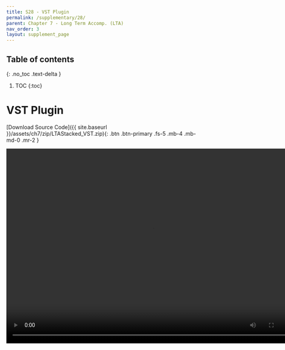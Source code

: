 ```yaml
---
title: S28 - VST Plugin
permalink: /supplementary/28/
parent: Chapter 7 - Long Term Accomp. (LTA)
nav_order: 3
layout: supplement_page
---
```

## Table of contents
{: .no_toc .text-delta }

1. TOC
{:toc}


# VST Plugin

[Download Source Code]({{ site.baseurl }}/assets/ch7/zip/LTAStacked_VST.zip){: .btn .btn-primary .fs-5 .mb-4 .mb-md-0 .mr-2 }



<video autoplay="autoplay" loop="loop" width="768" height="512">
  <source src="/assets/ch7/video/VST_LTA.webm" type="video/webm">
</video>